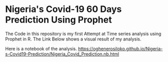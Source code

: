 # Nigeria's Covid-19 60 Days Prediction Using Prophet
The Code in this repository is my first Attempt at Time series analysis using Prophet in R. The Link Below shows a visual result of my analysis.

Here is a notebook of the analysis.
https://oghenerosiloko.github.io/Nigeria-s-Covid19-Prediction/Nigeria_Covid_Prediction.nb.html
